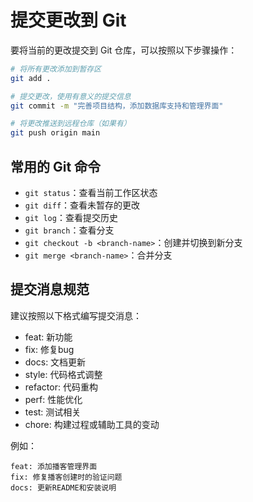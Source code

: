 # 提交更改到 Git

要将当前的更改提交到 Git 仓库，可以按照以下步骤操作：

```bash
# 将所有更改添加到暂存区
git add .

# 提交更改，使用有意义的提交信息
git commit -m "完善项目结构，添加数据库支持和管理界面"

# 将更改推送到远程仓库（如果有）
git push origin main
```

## 常用的 Git 命令

- `git status`：查看当前工作区状态
- `git diff`：查看未暂存的更改
- `git log`：查看提交历史
- `git branch`：查看分支
- `git checkout -b <branch-name>`：创建并切换到新分支
- `git merge <branch-name>`：合并分支

## 提交消息规范

建议按照以下格式编写提交消息：

- feat: 新功能
- fix: 修复bug
- docs: 文档更新
- style: 代码格式调整
- refactor: 代码重构
- perf: 性能优化
- test: 测试相关
- chore: 构建过程或辅助工具的变动

例如：
```
feat: 添加播客管理界面
fix: 修复播客创建时的验证问题
docs: 更新README和安装说明
``` 
